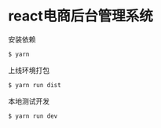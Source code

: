 # react电商后台管理系统

安装依赖

```bash
$ yarn
```

上线环境打包

```bash
$ yarn run dist
```

本地测试开发

```bash
$ yarn run dev
```

